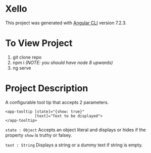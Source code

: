 # Xello

This project was generated with [Angular CLI](https://github.com/angular/angular-cli) version 7.2.3.

# To View Project
1. git clone repo
2. npm i  *(NOTE: you should have node 8 upwards)*
3. ng serve

# Project Description

A configurable tool tip that accepts 2 parameters.
```
<app-tooltip [state]="{show: true}"
             [text]="Text to be displayed">
</app-tooltip>
```
```state : Object```
Accepts an object literal and displays or hides if the property ```show``` is truthy or falsey.

```text : String```
Displays a string or a dummy text if string is empty.
